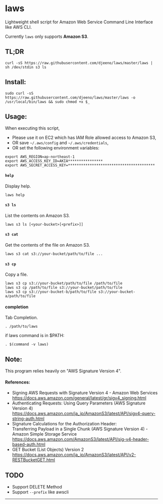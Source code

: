 
laws
====

Lightweight shell script for Amazon Web Service Command Line Interface like AWS CLI.

Currently `laws` only supports **Amazon S3**.


## TL;DR

```
curl -sS https://raw.githubusercontent.com/djeeno/laws/master/laws | sh /dev/stdin s3 ls
```


## Install:

```
sudo curl -sS https://raw.githubusercontent.com/djeeno/laws/master/laws -o /usr/local/bin/laws && sudo chmod +x $_
```


## Usage:

When executing this script,
- Please use it on EC2 which has IAM Role allowed access to Amazon S3,
- OR save `~/.aws/config` and `~/.aws/credentials`,
- OR set the following environment variables:

```
export AWS_REGION=ap-northeast-1
export AWS_ACCESS_KEY_ID=AKIA****************
export AWS_SECRET_ACCESS_KEY=****************************************
```

#### `help`
Display help.  

```
laws help
```

#### `s3 ls`
List the contents on Amazon S3.  

```
laws s3 ls [<your-bucket>[<prefix>]]
```

#### `s3 cat`
Get the contents of the file on Amazon S3.  

```
laws s3 cat s3://your-bucket/path/to/file ...
```

#### `s3 cp`
Copy a file.  

```
laws s3 cp s3://your-bucket/path/to/file /path/to/file
laws s3 cp /path/to/file s3://your-bucket/path/to/file
laws s3 cp s3://your-bucket-b/path/to/file s3://your-bucket-a/path/to/file
```

#### completion
Tab Completion.

```
. /path/to/laws
```

if laws command is in $PATH: 

```
. $(command -v laws)
```


## Note:
This program relies heavily on "AWS Signature Version 4".  

#### References:
- Signing AWS Requests with Signature Version 4 - Amazon Web Services  
  https://docs.aws.amazon.com/general/latest/gr/sigv4_signing.html  
- Authenticating Requests: Using Query Parameters (AWS Signature Version 4)
  https://docs.aws.amazon.com/ja_jp/AmazonS3/latest/API/sigv4-query-string-auth.html
- Signature Calculations for the Authorization Header:  
  Transferring Payload in a Single Chunk (AWS Signature Version 4) - Amazon Simple Storage Service  
  https://docs.aws.amazon.com/AmazonS3/latest/API/sig-v4-header-based-auth.html  
- GET Bucket (List Objects) Version 2  
  https://docs.aws.amazon.com/ja_jp/AmazonS3/latest/API/v2-RESTBucketGET.html  


## TODO
- Support DELETE Method
- Support `--prefix` like awscli


---
